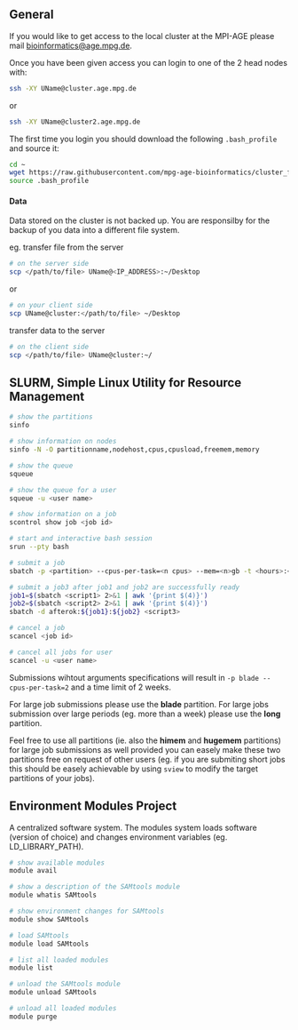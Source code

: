 ## General

If you would like to get access to the local cluster at the MPI-AGE
please mail bioinformatics@age.mpg.de.

Once you have been given access you can login to one of the 2 head nodes with:

```bash
ssh -XY UName@cluster.age.mpg.de
```

or

```bash
ssh -XY UName@cluster2.age.mpg.de
```

The first time you login you should download the following `.bash_profile` and source it:

```bash
cd ~
wget https://raw.githubusercontent.com/mpg-age-bioinformatics/cluster_first_steps/master/.bash_profile
source .bash_profile
```

#### Data

Data stored on the cluster is not backed up. You are responsilby for the backup of you data into a different file system.

eg. transfer file from the server

```bash
# on the server side
scp </path/to/file> UName@<IP_ADDRESS>:~/Desktop
```

or 

```bash
# on your client side
scp UName@cluster:</path/to/file> ~/Desktop
```

transfer data to the server

```bash
# on the client side
scp </path/to/file> UName@cluster:~/
```

## SLURM, Simple Linux Utility for Resource Management 

```bash
# show the partitions 
sinfo 

# show information on nodes 
sinfo -N -O partitionname,nodehost,cpus,cpusload,freemem,memory

# show the queue
squeue 

# show the queue for a user
squeue -u <user name>

# show information on a job
scontrol show job <job id>

# start and interactive bash session
srun --pty bash

# submit a job
sbatch -p <partition> --cpus-per-task=<n cpus> --mem=<n>gb -t <hours>:<minutes>:<seconds> -o <stdout file> <script>  

# submit a job3 after job1 and job2 are successfully ready
job1=$(sbatch <script1> 2>&1 | awk '{print $(4)}')
job2=$(sbatch <script2> 2>&1 | awk '{print $(4)}')
sbatch -d afterok:${job1}:${job2} <script3>

# cancel a job
scancel <job id>

# cancel all jobs for user
scancel -u <user name>
```

Submissions wihtout arguments specifications will result in `-p blade --cpus-per-task=2` and a time limit of 2 weeks.

For large job submissions please use the **blade** partition. For large jobs submission over large periods (eg. more than a week) please use the **long** partition. 

Feel free to use all partitions (ie. also the **himem** and **hugemem** partitions) for large job submissions as well provided you can easely make these two partitions free on request of other users (eg. if you are submiting short jobs this should be easely achievable by using `sview` to modify the target partitions of your jobs).

## Environment Modules Project

A centralized software system.
The modules system loads software (version of choice) and changes environment 
variables (eg. LD_LIBRARY_PATH).

```bash
# show available modules
module avail			

# show a description of the SAMtools module
module whatis SAMtools	

# show environment changes for SAMtools
module show SAMtools

# load SAMtools
module load SAMtools		

# list all loaded modules
module list	  

# unload the SAMtools module
module unload SAMtools	

# unload all loaded modules
module purge  			
```
